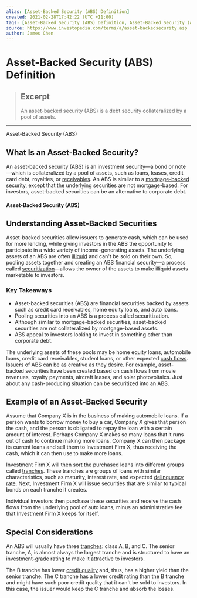 ```yaml
---
alias: [Asset-Backed Security (ABS) Definition]
created: 2021-02-28T17:42:22 (UTC +11:00)
tags: [Asset-Backed Security (ABS) Definition, Asset-Backed Security (ABS)]
source: https://www.investopedia.com/terms/a/asset-backedsecurity.asp
author: James Chen
---
```


# Asset-Backed Security (ABS) Definition

> ## Excerpt
> An asset-backed security (ABS) is a debt security collateralized by a pool of assets.

---

Asset-Backed Security (ABS)
## What Is an Asset-Backed Security?

An asset-backed security (ABS) is an investment security—a bond or note—which is collateralized by a pool of assets, such as loans, leases, credit card debt, royalties, or [receivables](https://www.investopedia.com/terms/r/receivables.asp). An ABS is similar to a [mortgage-backed security](https://www.investopedia.com/terms/m/mbs.asp), except that the underlying securities are not mortgage-based. For investors, asset-backed securities can be an alternative to corporate debt.

#### Asset-Backed Security (ABS)

## Understanding Asset-Backed Securities

Asset-backed securities allow issuers to generate cash, which can be used for more lending, while giving investors in the ABS the opportunity to participate in a wide variety of income-generating assets. The underlying assets of an ABS are often [illiquid](https://www.investopedia.com/terms/i/illiquid.asp) and can't be sold on their own. So, pooling assets together and creating an ABS financial security—a process called [securitization](https://www.investopedia.com/terms/s/securitization.asp)—allows the owner of the assets to make illiquid assets marketable to investors.

### Key Takeaways

-   Asset-backed securities (ABS) are financial securities backed by assets such as credit card receivables, home equity loans, and auto loans.
-   Pooling securities into an ABS is a process called securitization.
-   Although similar to mortgage-backed securities, asset-backed securities are not collateralized by mortgage-based assets.
-   ABS appeal to investors looking to invest in something other than corporate debt.

The underlying assets of these pools may be home equity loans, automobile loans, credit card receivables, student loans, or other expected [cash flows](https://www.investopedia.com/terms/c/cashflow.asp). Issuers of ABS can be as creative as they desire. For example, asset-backed securities have been created based on cash flows from movie revenues, royalty payments, aircraft leases, and solar photovoltaics. Just about any cash-producing situation can be securitized into an ABS.

## Example of an Asset-Backed Security

Assume that Company X is in the business of making automobile loans. If a person wants to borrow money to buy a car, Company X gives that person the cash, and the person is obligated to repay the loan with a certain amount of interest. Perhaps Company X makes so many loans that it runs out of cash to continue making more loans. Company X can then package its current loans and sell them to Investment Firm X, thus receiving the cash, which it can then use to make more loans.

Investment Firm X will then sort the purchased loans into different groups called [tranches](https://www.investopedia.com/terms/t/tranches.asp). These tranches are groups of loans with similar characteristics, such as maturity, interest rate, and expected [delinquency rate](https://www.investopedia.com/terms/d/delinquency-rate.asp). Next, Investment Firm X will issue securities that are similar to typical bonds on each tranche it creates.

Individual investors then purchase these securities and receive the cash flows from the underlying pool of auto loans, minus an administrative fee that Investment Firm X keeps for itself.

## Special Considerations

An ABS will usually have three [tranches](https://www.investopedia.com/terms/t/tranches.asp): class A, B, and C. The senior tranche, A, is almost always the largest tranche and is structured to have an investment-grade rating to make it attractive to investors.

The B tranche has lower [credit quality](https://www.investopedia.com/terms/c/creditquality.asp) and, thus, has a higher yield than the senior tranche. The C tranche has a lower credit rating than the B tranche and might have such poor credit quality that it can't be sold to investors. In this case, the issuer would keep the C tranche and absorb the losses.
